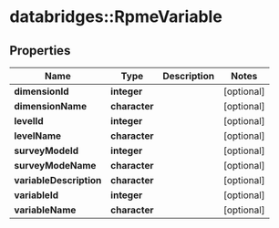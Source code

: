 # databridges::RpmeVariable


## Properties
Name | Type | Description | Notes
------------ | ------------- | ------------- | -------------
**dimensionId** | **integer** |  | [optional] 
**dimensionName** | **character** |  | [optional] 
**levelId** | **integer** |  | [optional] 
**levelName** | **character** |  | [optional] 
**surveyModeId** | **integer** |  | [optional] 
**surveyModeName** | **character** |  | [optional] 
**variableDescription** | **character** |  | [optional] 
**variableId** | **integer** |  | [optional] 
**variableName** | **character** |  | [optional] 



